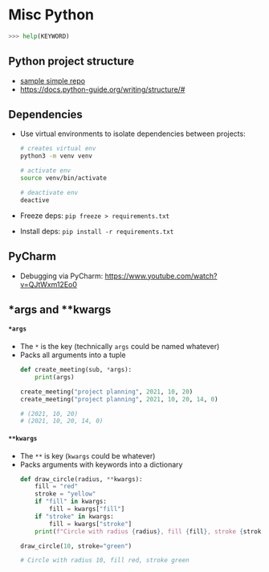 # Misc Python

```python
>>> help(KEYWORD)
```

## Python project structure

- [sample simple repo](https://github.com/navdeep-G/samplemod)
- https://docs.python-guide.org/writing/structure/#

## Dependencies
- Use virtual environments to isolate dependencies between projects:
  ```sh
  # creates virtual env
  python3 -m venv venv 

  # activate env
  source venv/bin/activate

  # deactivate env
  deactive
  ```

- Freeze deps: `pip freeze > requirements.txt`
- Install deps: `pip install -r requirements.txt`

## PyCharm

- Debugging via PyCharm: https://www.youtube.com/watch?v=QJtWxm12Eo0

## *args and **kwargs

#### `*args`
- The `*` is the key (technically `args` could be named whatever)
- Packs all arguments into a tuple
	```python
	def create_meeting(sub, *args):
		print(args)
	
	create_meeting("project planning", 2021, 10, 20)
	create_meeting("project planning", 2021, 10, 20, 14, 0)

	# (2021, 10, 20)
	# (2021, 10, 20, 14, 0)
	```

#### `**kwargs`
- The `**` is key (`kwargs` could be whatever)
- Packs arguments with keywords into a dictionary
	```python
	def draw_circle(radius, **kwargs):
		fill = "red"
		stroke = "yellow"
		if "fill" in kwargs:
			fill = kwargs["fill"]
		if "stroke" in kwargs:
			fill = kwargs["stroke"]   
		print(f"Circle with radius {radius}, fill {fill}, stroke {stroke}")

	draw_circle(10, stroke="green")

	# Circle with radius 10, fill red, stroke green
	```
